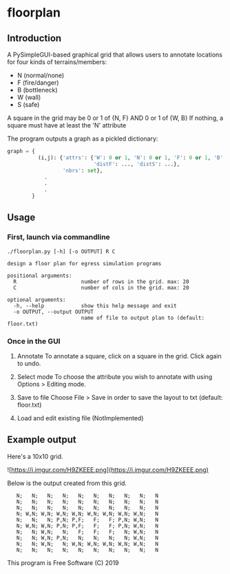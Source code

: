 # floorplan

Introduction
---
A PySimpleGUI-based graphical grid that allows users to annotate locations for
four kinds of terrains/members:
  - N (normal/none)
  - F (fire/danger)
  - B (bottleneck)
  - W (wall)
  - S (safe)

A square in the grid may be 
    0 or 1 of {N, F}
  AND 
    0 or 1 of {W, B}
If nothing, a square must have at least the 'N' attribute

The program outputs a graph as a pickled dictionary:
```python
graph = {
          (i,j): {'attrs': {'W': 0 or 1, 'N': 0 or 1, 'F': 0 or 1, 'B': 0 or 1, 'S': 0 or 1,
                            'distF': ..., 'distS': ...}, 
                  'nbrs': set},
            .
            .
            .
        }
```
    

Usage
---

### First, launch via commandline
```
./floorplan.py [-h] [-o OUTPUT] R C

design a floor plan for egress simulation programs

positional arguments:
  R                     number of rows in the grid. max: 20
  C                     number of cols in the grid. max: 20

optional arguments:
  -h, --help            show this help message and exit
  -o OUTPUT, --output OUTPUT
                        name of file to output plan to (default: floor.txt)
```

### Once in the GUI
1. Annotate
To annotate a square, click on a square in the grid. Click again to undo.

2. Select mode
To choose the attribute you wish to annotate with using Options > Editing mode.

3. Save to file
Choose File > Save in order to save the layout to txt (default: floor.txt)

4. Load and edit existing file
(NotImplemented)


Example output
---
Here's a 10x10 grid.

![https://i.imgur.com/H9ZKEEE.png](https://i.imgur.com/H9ZKEEE.png)

Below is the output created from this grid.
```
   N;   N;   N;   N;   N;   N;   N;   N;   N;   N
   N;   N;   N;   N;   N;   N;   N;   N;   N;   N
   N;   N;   N;   N;   N;   N;   N;   N;   N;   N
   N; W,N; W,N; W,N; W,N; W,N; W,N; W,N; W,N;   N
   N;   N;   N; P,N; P,F;   F;   F; P,N; W,N;   N
   N; W,N; W,N; P,N; P,F;   F;   F; P,N; W,N;   N
   N;   N; W,N;   N;   F;   F;   F;   N; W,N;   N
   N;   N; W,N; P,N;   N;   N;   N;   N; W,N;   N
   N;   N; W,N;   N; W,N; W,N; W,N; W,N; W,N;   N
   N;   N;   N;   N;   N;   N;   N;   N;   N;   N
```


This program is Free Software
(C) 2019

